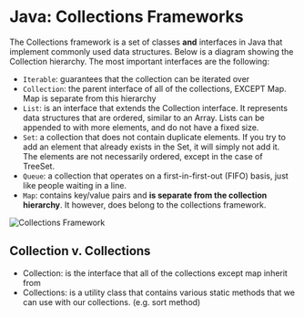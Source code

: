 # Java: Collections Frameworks
The Collections framework is a set of classes **and** interfaces in Java that implement commonly used data structures. Below is a diagram showing the Collection hierarchy. The most important interfaces are the following:
- `Iterable`: guarantees that the collection can be iterated over
- `Collection`: the parent interface of all of the collections, EXCEPT Map. Map is separate from this hierarchy
- `List`: is an interface that extends the Collection interface. It represents data structures that are ordered, similar to an Array. Lists can be appended to with more elements, and do not have a fixed size.
- `Set`: a collection that does not contain duplicate elements. If you try to add an element that already exists in the Set, it will simply not add it. The elements are not necessarily ordered, except in the case of TreeSet.
- `Queue`: a collection that operates on a first-in-first-out (FIFO) basis, just like people waiting in a line.
- `Map`: contains key/value pairs and **is separate from the collection hierarchy**. It however, does belong to the collections framework.

![Collections Framework](https://javaconceptoftheday.com/wp-content/uploads/2014/11/CollectionHierarchy.png?x70034)

## Collection v. Collections
- Collection: is the interface that all of the collections except map inherit from
- Collections: is a utility class that contains various static methods that we can use with our collections. (e.g. sort method)